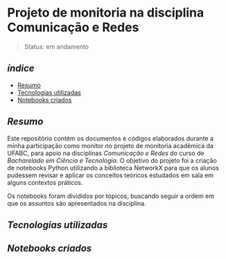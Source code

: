 # Projeto de monitoria na disciplina Comunicação e Redes

> Status: em andamento

## _índice_

- <a href="#resumo">Resumo</a>
- <a href="#tecnologias-utilizadas">Tecnologias utilizadas</a>
- <a href="#notebooks-criados">Notebooks criados</a>

## _Resumo_

Este repositório contém os documentos e códigos elaborados durante a minha participação como monitor no projeto de monitoria acadêmica da UFABC, para apoio na disciplinas *Comunicação e Redes* do curso de *Bacharelado em Ciência e Tecnologia*. O objetivo do projeto foi a criação de notebooks Python utilizando a biblioteca NetworkX para que os alunos pudessem revisar e aplicar os conceitos teóricos estudados em sala em alguns contextos práticos.

Os notebooks foram divididos por tópicos, buscando seguir a ordem em que os assuntos são apresentados na disciplina.

## _Tecnologias utilizadas_

## _Notebooks criados_



